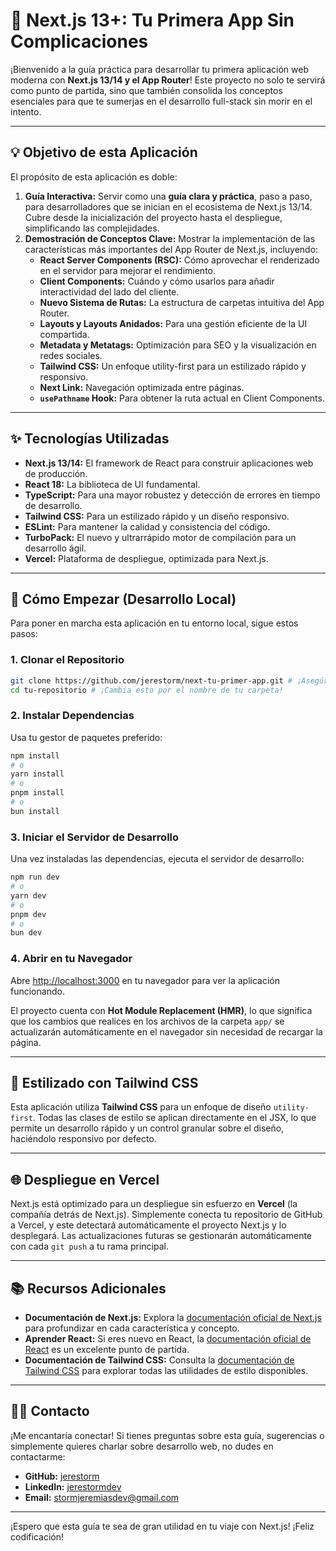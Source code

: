 
# 🚀 Next.js 13+: Tu Primera App Sin Complicaciones

¡Bienvenido a la guía práctica para desarrollar tu primera aplicación web moderna con **Next.js 13/14 y el App Router**\! Este proyecto no solo te servirá como punto de partida, sino que también consolida los conceptos esenciales para que te sumerjas en el desarrollo full-stack sin morir en el intento.

-----

## 💡 Objetivo de esta Aplicación

El propósito de esta aplicación es doble:

1.  **Guía Interactiva:** Servir como una **guía clara y práctica**, paso a paso, para desarrolladores que se inician en el ecosistema de Next.js 13/14. Cubre desde la inicialización del proyecto hasta el despliegue, simplificando las complejidades.
2.  **Demostración de Conceptos Clave:** Mostrar la implementación de las características más importantes del App Router de Next.js, incluyendo:
      * **React Server Components (RSC):** Cómo aprovechar el renderizado en el servidor para mejorar el rendimiento.
      * **Client Components:** Cuándo y cómo usarlos para añadir interactividad del lado del cliente.
      * **Nuevo Sistema de Rutas:** La estructura de carpetas intuitiva del App Router.
      * **Layouts y Layouts Anidados:** Para una gestión eficiente de la UI compartida.
      * **Metadata y Metatags:** Optimización para SEO y la visualización en redes sociales.
      * **Tailwind CSS:** Un enfoque utility-first para un estilizado rápido y responsivo.
      * **Next Link:** Navegación optimizada entre páginas.
      * **`usePathname` Hook:** Para obtener la ruta actual en Client Components.

-----

## ✨ Tecnologías Utilizadas

  * **Next.js 13/14:** El framework de React para construir aplicaciones web de producción.
  * **React 18:** La biblioteca de UI fundamental.
  * **TypeScript:** Para una mayor robustez y detección de errores en tiempo de desarrollo.
  * **Tailwind CSS:** Para un estilizado rápido y un diseño responsivo.
  * **ESLint:** Para mantener la calidad y consistencia del código.
  * **TurboPack:** El nuevo y ultrarrápido motor de compilación para un desarrollo ágil.
  * **Vercel:** Plataforma de despliegue, optimizada para Next.js.

-----

## 🚀 Cómo Empezar (Desarrollo Local)

Para poner en marcha esta aplicación en tu entorno local, sigue estos pasos:

### 1\. Clonar el Repositorio

```bash
git clone https://github.com/jerestorm/next-tu-primer-app.git # ¡Asegúrate de cambiar esto!
cd tu-repositorio # ¡Cambia esto por el nombre de tu carpeta!
```

### 2\. Instalar Dependencias

Usa tu gestor de paquetes preferido:

```bash
npm install
# o
yarn install
# o
pnpm install
# o
bun install
```

### 3\. Iniciar el Servidor de Desarrollo

Una vez instaladas las dependencias, ejecuta el servidor de desarrollo:

```bash
npm run dev
# o
yarn dev
# o
pnpm dev
# o
bun dev
```

### 4\. Abrir en tu Navegador

Abre [http://localhost:3000](https://www.google.com/search?q=http://localhost:3000) en tu navegador para ver la aplicación funcionando.

El proyecto cuenta con **Hot Module Replacement (HMR)**, lo que significa que los cambios que realices en los archivos de la carpeta `app/` se actualizarán automáticamente en el navegador sin necesidad de recargar la página.

-----

## 🎨 Estilizado con Tailwind CSS

Esta aplicación utiliza **Tailwind CSS** para un enfoque de diseño `utility-first`. Todas las clases de estilo se aplican directamente en el JSX, lo que permite un desarrollo rápido y un control granular sobre el diseño, haciéndolo responsivo por defecto.

-----

## 🌐 Despliegue en Vercel

Next.js está optimizado para un despliegue sin esfuerzo en **Vercel** (la compañía detrás de Next.js). Simplemente conecta tu repositorio de GitHub a Vercel, y este detectará automáticamente el proyecto Next.js y lo desplegará. Las actualizaciones futuras se gestionarán automáticamente con cada `git push` a tu rama principal.

-----

## 📚 Recursos Adicionales

  * **Documentación de Next.js:** Explora la [documentación oficial de Next.js](https://nextjs.org/docs) para profundizar en cada característica y concepto.
  * **Aprender React:** Si eres nuevo en React, la [documentación oficial de React](https://react.dev/learn) es un excelente punto de partida.
  * **Documentación de Tailwind CSS:** Consulta la [documentación de Tailwind CSS](https://tailwindcss.com/docs) para explorar todas las utilidades de estilo disponibles.

-----

## 🙋‍♂️ Contacto

¡Me encantaría conectar\! Si tienes preguntas sobre esta guía, sugerencias o simplemente quieres charlar sobre desarrollo web, no dudes en contactarme:

  * **GitHub:** [jerestorm](https://github.com/jerestorm)
  * **LinkedIn:** [jerestormdev](https://www.linkedin.com/in/jerestormdev)
  * **Email:** [stormjeremiasdev@gmail.com](mailto:stormjeremiasdev@gmail.com)

-----

¡Espero que esta guía te sea de gran utilidad en tu viaje con Next.js\! ¡Feliz codificación\!